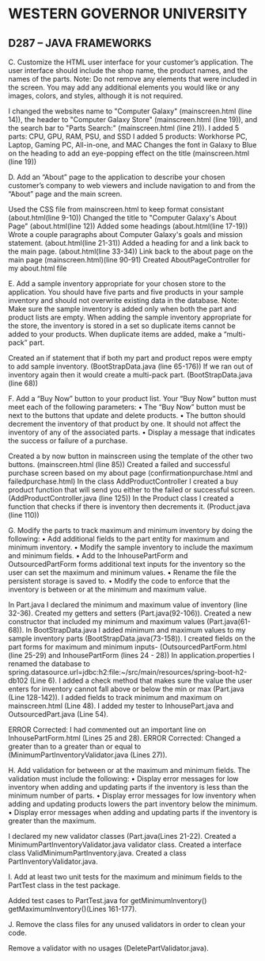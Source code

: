 # WESTERN GOVERNOR UNIVERSITY 
## D287 – JAVA FRAMEWORKS

C.  Customize the HTML user interface for your customer’s application. The user interface should include the shop name, the product names,
and the names of the parts.
Note: Do not remove any elements that were included in the screen. You may add any additional elements you would like or any images, colors, and styles,
although it is not required.

I changed the websites name to "Computer Galaxy" (mainscreen.html (line 14)), the header to "Computer Galaxy Store" (mainscreen.html (line 19)),
and the search bar to "Parts Search:" (mainscreen.html (line 21)).
I added 5 parts: CPU, GPU, RAM, PSU, and SSD
I added 5 products: Workhorse PC, Laptop, Gaming PC, All-in-one, and MAC
Changes the font in Galaxy to Blue on the heading to add an eye-popping effect on the title (mainscreen.html (line 19))

D.  Add an “About” page to the application to describe your chosen customer’s company to web viewers and include navigation to and from the “About” page
and the main screen.

Used the CSS file from mainscreen.html to keep format consistant (about.html(line 9-10))
Changed the title to "Computer Galaxy's About Page" (about.html(line 12))
Added some headings (about.html(line 17-19))
Wrote a couple paragraphs about Computer Galaxy's goals and mission statement. (about.html(line 21-31))
Added a heading for and a link back to the main page. (about.html(line 33-34))
Link back to the about page on the main page (mainscreen.html)(line 90-91)
Created AboutPageController for my about.html file

E.  Add a sample inventory appropriate for your chosen store to the application. You should have five parts and five products in your sample inventory and should not overwrite existing data in the database.
Note: Make sure the sample inventory is added only when both the part and product lists are empty. When adding the sample inventory appropriate for the store, the inventory is stored in a set so duplicate items cannot be added to your products. When duplicate items are added, make a “multi-pack” part.

Created an if statement that if both my part and product repos were empty to add sample inventory. (BootStrapData.java (line 65-176))
If we ran out of inventory again then it would create a multi-pack part. (BootStrapData.java (line 68))

F.  Add a “Buy Now” button to your product list. Your “Buy Now” button must meet each of the following parameters:
•  The “Buy Now” button must be next to the buttons that update and delete products.
•  The button should decrement the inventory of that product by one. It should not affect the inventory of any of the associated parts.
•  Display a message that indicates the success or failure of a purchase.

Created a by now button in mainscreen using the template of the other two buttons. (mainscreen.html (line 85))
Created a failed and successful purchase screen based on my about page (confirmationpurchase.html and failedpurchase.html)
In the class AddProductController I created a buy product function that will send you either to the failed or successful screen. (AddProductController.java (line 125))
In the Product class I created a function that checks if there is inventory then decrements it. (Product.java (line 110))

G.  Modify the parts to track maximum and minimum inventory by doing the following:
•  Add additional fields to the part entity for maximum and minimum inventory.
•  Modify the sample inventory to include the maximum and minimum fields.
•  Add to the InhousePartForm and OutsourcedPartForm forms additional text inputs for the inventory so the user can set the maximum and minimum values.
•  Rename the file the persistent storage is saved to.
•  Modify the code to enforce that the inventory is between or at the minimum and maximum value.

In Part.java I declared the minimum and maximum value of inventory (line 32-36).
Created my getters and setters (Part.java(92-106)).
Created a new constructor that included my minimum and maximum values (Part.java(61-68)).
In BootStrapData.java I added minimum and maximum values to my sample inventory parts (BootStrapData.java(73-158)).
I created fields on the part forms for maximum and minimum inputs- 
(OutsourcedPartForm.html (line 25-29) and InhousePartForm (lines 24 - 28))
In application.properties I renamed the database to spring.datasource.url=jdbc:h2:file:~/src/main/resources/spring-boot-h2-db102 (Line 6).
I added a check method that makes sure the value the user enters for inventory cannot  fall above or below the min or max (Part.java (Line 128-142)).
I added fields to track minimum and maximum on mainscreen.html (Line 48).
I added my tester to InhousePart.java and OutsourcedPart.java (Line 54).

ERROR Corrected: I had commented out an important line on InhousePartForm.html (Lines 25 and 28).
ERROR Corrected: Changed a greater than to a greater than or equal to (MinimumPartInventoryValidator.java (Lines 27)).

H.  Add validation for between or at the maximum and minimum fields. The validation must include the following:
•  Display error messages for low inventory when adding and updating parts if the inventory is less than the minimum number of parts.
•  Display error messages for low inventory when adding and updating products lowers the part inventory below the minimum.
•  Display error messages when adding and updating parts if the inventory is greater than the maximum.

I declared my new validator classes (Part.java(Lines 21-22).
Created a MinimumPartInventoryValidator.java validator class.
Created a interface class ValidMinimumPartInventory.java.
Created a class PartInventoryValidator.java.

I.  Add at least two unit tests for the maximum and minimum fields to the PartTest class in the test package.

Added test cases to PartTest.java for getMinimumInventory() getMaximumInventory()(Lines 161-177).

J.  Remove the class files for any unused validators in order to clean your code.

Remove a validator with no usages (DeletePartValidator.java).
